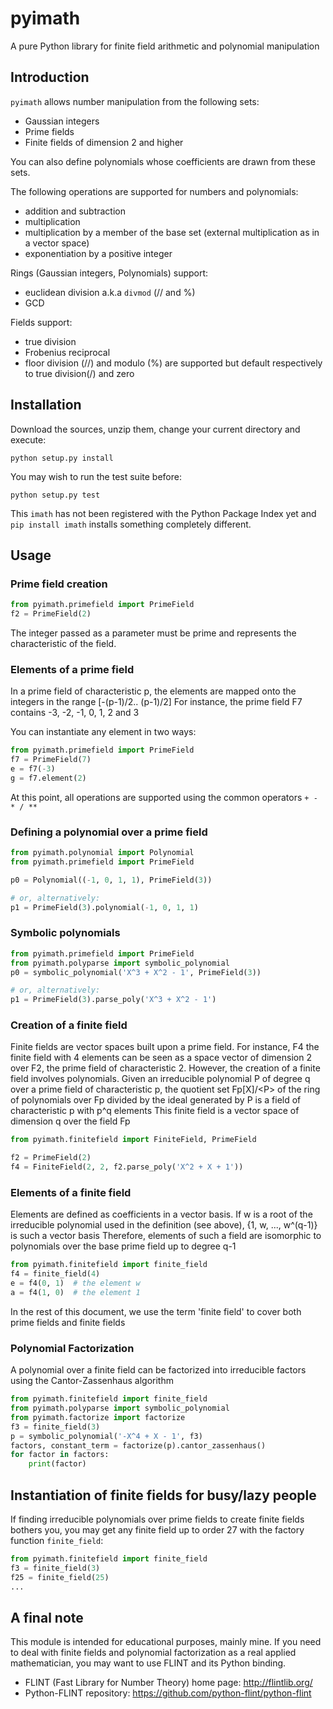 # pyimath
A pure Python library for finite field arithmetic and polynomial manipulation

## Introduction
```pyimath``` allows number manipulation from the following sets:
- Gaussian integers
- Prime fields
- Finite fields of dimension 2 and higher

You can also define polynomials whose coefficients are drawn from these sets.

The following operations are supported for numbers and polynomials:
- addition and subtraction
- multiplication
- multiplication by a member of the base set (external multiplication as in a vector space)
- exponentiation by a positive integer

Rings (Gaussian integers, Polynomials) support:
- euclidean division a.k.a `divmod` (// and %)
- GCD

Fields support:
- true division
- Frobenius reciprocal
- floor division (//) and modulo (%) are supported but default respectively to true division(/) and zero

## Installation
Download the sources, unzip them, change your current directory and execute:

    python setup.py install
    
You may wish to run the test suite before:

    python setup.py test

This `imath` has not been registered with the Python Package Index yet and `pip install imath` installs something completely different. 

## Usage

### Prime field creation

```python
from pyimath.primefield import PrimeField
f2 = PrimeField(2)
```

The integer passed as a parameter must be prime and represents the characteristic of the field.

### Elements of a prime field

In a prime field of characteristic p, the elements are mapped onto the integers in the range [-(p-1)/2.. (p-1)/2]
For instance, the prime field F7 contains -3, -2, -1, 0, 1, 2 and 3

You can instantiate any element in two ways:

```python
from pyimath.primefield import PrimeField
f7 = PrimeField(7)
e = f7(-3)
g = f7.element(2)
```
    
At this point, all operations are supported using the common operators `+ - * / **`

### Defining a polynomial over a prime field

```python
from pyimath.polynomial import Polynomial
from pyimath.primefield import PrimeField

p0 = Polynomial((-1, 0, 1, 1), PrimeField(3))

# or, alternatively:
p1 = PrimeField(3).polynomial(-1, 0, 1, 1)
```
    
### Symbolic polynomials

```python
from pyimath.primefield import PrimeField
from pyimath.polyparse import symbolic_polynomial
p0 = symbolic_polynomial('X^3 + X^2 - 1', PrimeField(3))

# or, alternatively:
p1 = PrimeField(3).parse_poly('X^3 + X^2 - 1')
```

### Creation of a finite field
Finite fields are vector spaces built upon a prime field. For instance, F4 the finite field with 4 elements can be seen as a space vector of dimension 2 over F2, the prime field of characteristic 2.
However, the creation of a finite field involves polynomials. Given an irreducible polynomial P of degree q over a prime field of characteristic p, the quotient set Fp[X]/\<P> of the ring of polynomials over Fp divided by the ideal generated by P is a field of characteristic p with p^q elements
This finite field is a vector space of dimension q over the field Fp

```python
from pyimath.finitefield import FiniteField, PrimeField

f2 = PrimeField(2)
f4 = FiniteField(2, 2, f2.parse_poly('X^2 + X + 1'))
```

### Elements of a finite field
Elements are defined as coefficients in a vector basis. If w is a root of the irreducible polynomial used in the definition (see above), {1, w, ..., w^(q-1)} is such a vector basis
Therefore, elements of such a field are isomorphic to polynomials over the base prime field up to degree q-1

```python
from pyimath.finitefield import finite_field
f4 = finite_field(4)
e = f4(0, 1)  # the element w
a = f4(1, 0)  # the element 1
```

In the rest of this document, we use the term 'finite field' to cover both prime fields and finite fields 
    
### Polynomial Factorization
A polynomial over a finite field can be factorized into irreducible factors using the Cantor-Zassenhaus algorithm

```python
from pyimath.finitefield import finite_field
from pyimath.polyparse import symbolic_polynomial
from pyimath.factorize import factorize
f3 = finite_field(3)
p = symbolic_polynomial('-X^4 + X - 1', f3)
factors, constant_term = factorize(p).cantor_zassenhaus()
for factor in factors:
    print(factor)
```

## Instantiation of finite fields for busy/lazy people
If finding irreducible polynomials over prime fields to create finite fields bothers you, you may get any finite field up to order 27 with the factory function `finite_field`:

```python
from pyimath.finitefield import finite_field
f3 = finite_field(3)
f25 = finite_field(25)
...
```

## A final note

This module is intended for educational purposes, mainly mine. If you need to deal with finite fields and polynomial factorization as a real applied mathematician, you may want to use FLINT and its Python binding.
- FLINT (Fast Library for Number Theory) home page: http://flintlib.org/
- Python-FLINT repository: https://github.com/python-flint/python-flint
